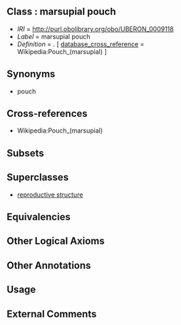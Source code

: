 
## Class : marsupial pouch

 * *IRI* = http://purl.obolibrary.org/obo/UBERON_0009118
 * *Label* = marsupial pouch
 * *Definition* = . [ [database_cross_reference](../../ef/oboInOwl#hasDbXref.md) = Wikipedia:Pouch_(marsupial) ]

## Synonyms

 * pouch

## Cross-references

 * Wikipedia:Pouch_(marsupial)

## Subsets


## Superclasses

 * [reproductive structure](../../UBERON/56/UBERON_0005156.md)

## Equivalencies


## Other Logical Axioms


## Other Annotations


## Usage


## External Comments

